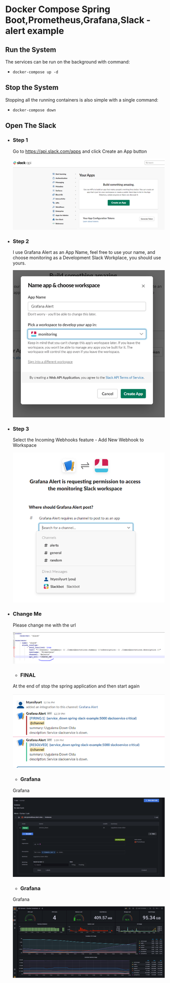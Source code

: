 # Docker Compose Spring Boot,Prometheus,Grafana,Slack - alert example

## Run the System

The services can be run on the background with command:

* `docker-compose up -d`


## Stop the System
Stopping all the running containers is also simple with a single command:

* `docker-compose down`

## Open The Slack

- ### Step 1

  Go to https://api.slack.com/apps and click Create an App button

  ![step1](https://github.com/tugayesilyurt/spring-docker-prometheus-grafana-slack-alert/blob/main/assets/step1.PNG)

- ### Step 2

   I use Grafana Alert as an App Name, feel free to use your name, and choose monitoring as a Development Slack Workplace, you should use yours.

  ![step2](https://github.com/tugayesilyurt/spring-docker-prometheus-grafana-slack-alert/blob/main/assets/step2.PNG)
  
- ### Step 3

   Select the Incoming Webhooks feature - Add New Webhook to Workspace

  ![step3](https://github.com/tugayesilyurt/spring-docker-prometheus-grafana-slack-alert/blob/main/assets/step3.PNG)
  
- ### Change Me

  Please change me with the url

  ![step1](https://github.com/tugayesilyurt/spring-docker-prometheus-grafana-slack-alert/blob/main/assets/change.PNG)
  
  - ### FINAL

   At the end of stop the spring application and then start again

  ![step4](https://github.com/tugayesilyurt/spring-docker-prometheus-grafana-slack-alert/blob/main/assets/step4.PNG)
  
  - ### Grafana

   Grafana

  ![grafana](https://github.com/tugayesilyurt/spring-docker-prometheus-grafana-slack-alert/blob/main/assets/grafana.PNG)
  
  
  - ### Grafana

   Grafana

  ![grafana2](https://github.com/tugayesilyurt/spring-docker-prometheus-grafana-slack-alert/blob/main/assets/grafana2.PNG)
